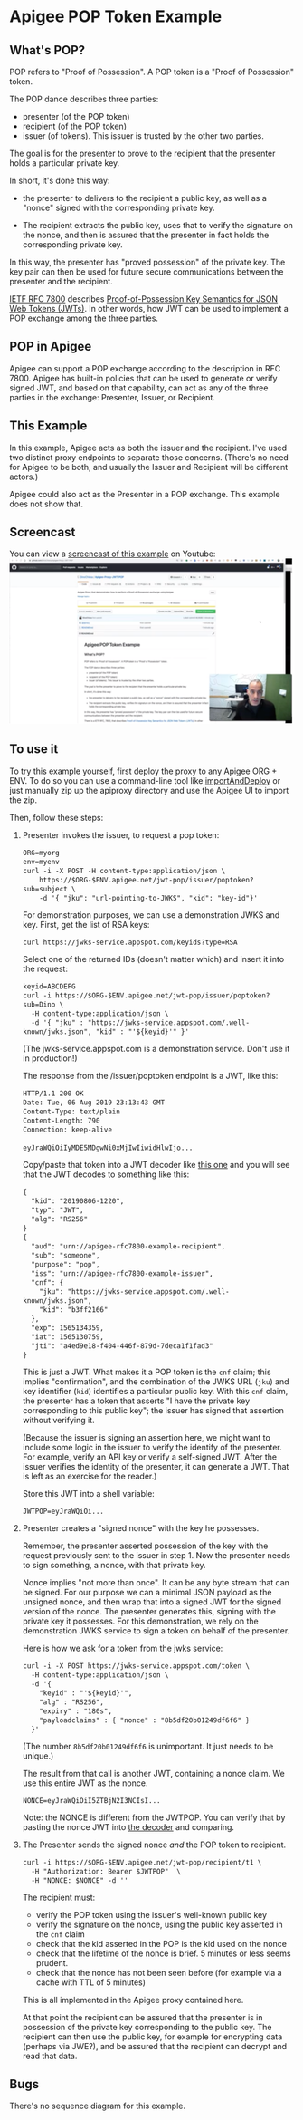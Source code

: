 # Apigee POP Token Example

## What's POP?

POP refers to "Proof of Possession". A POP token is a "Proof of Possession"
token.

The POP dance describes three parties:
- presenter (of the POP token)
- recipient (of the POP token)
- issuer (of tokens). This issuer is trusted by the other two parties.

The goal is for the presenter to prove to the recipient that the presenter holds
a particular private key.

In short, it's done this way:

- the presenter to delivers to the recipient a public key, as well as a "nonce"
  signed with the corresponding private key.

- The recipient extracts the public key, uses that to verify the signature on the nonce, and
  then is assured that the presenter in fact holds the corresponding private
  key.

In this way, the presenter has "proved possession" of the private key.
The key pair can then be used for future secure communications between the
presenter and the recipient.

[IETF RFC 7800](https://tools.ietf.org/html/rfc7800) describes [Proof-of-Possession Key
Semantics for JSON Web Tokens (JWTs)](https://tools.ietf.org/html/rfc7800).
In other words, how JWT can be used to implement a POP exchange among the three parties.


## POP in Apigee

Apigee can support a POP exchange according to the description in
RFC 7800. Apigee has built-in policies that can be used to generate or verify
signed JWT, and based on that capability, can act as any of the three parties in
the exchange: Presenter, Issuer, or Recipient.

## This Example

In this example, Apigee acts as both the issuer and the
recipient. I've used two distinct proxy endpoints to separate those
concerns. (There's no need for Apigee to be both, and usually the Issuer and
Recipient will be different actors.)

Apigee could also act as the Presenter in a POP exchange. This example does not show that.

## Screencast

You can view a [screencast of this
example](https://youtu.be/XtlHv_-l9qg) on Youtube:
[![image](./img/screenshot-20191205-160016.png)](https://youtu.be/XtlHv_-l9qg)


## To use it

To try this example yourself, first deploy the proxy to any Apigee ORG + ENV.
To do so you can use a command-line tool like [importAndDeploy](https://github.com/DinoChiesa/apigee-edge-js/blob/master/examples/importAndDeploy.js) or just
manually zip up the apiproxy directory and use the Apigee UI to import the zip.

Then, follow these steps:

1. Presenter invokes the issuer, to request a pop token:

   ```
   ORG=myorg
   env=myenv
   curl -i -X POST -H content-type:application/json \
       https://$ORG-$ENV.apigee.net/jwt-pop/issuer/poptoken?sub=subject \
       -d '{ "jku": "url-pointing-to-JWKS", "kid": "key-id"}'
   ```

   For demonstration purposes, we can use a demonstration JWKS and key. First,
   get the list of RSA keys:

   ```
   curl https://jwks-service.appspot.com/keyids?type=RSA

   ```
   Select one of the returned IDs (doesn't matter which) and insert it into the
   request:

   ```
   keyid=ABCDEFG
   curl -i https://$ORG-$ENV.apigee.net/jwt-pop/issuer/poptoken?sub=Dino \
     -H content-type:application/json \
     -d '{ "jku" : "https://jwks-service.appspot.com/.well-known/jwks.json", "kid" : "'${keyid}'" }'
   ```

   (The jwks-service.appspot.com is a demonstration service. Don't use it in production!)

   The response from the /issuer/poptoken endpoint is a JWT, like this:
   ```
   HTTP/1.1 200 OK
   Date: Tue, 06 Aug 2019 23:13:43 GMT
   Content-Type: text/plain
   Content-Length: 790
   Connection: keep-alive

   eyJraWQiOiIyMDE5MDgwNi0xMjIwIiwidHlwIjo...
   ```

   Copy/paste that token into a JWT decoder like [this
   one](https://dinochiesa.github.io/jwt/) and you will see that
   the JWT decodes to something like this:
   ```
   {
     "kid": "20190806-1220",
     "typ": "JWT",
     "alg": "RS256"
   }
   {
     "aud": "urn://apigee-rfc7800-example-recipient",
     "sub": "someone",
     "purpose": "pop",
     "iss": "urn://apigee-rfc7800-example-issuer",
     "cnf": {
       "jku": "https://jwks-service.appspot.com/.well-known/jwks.json",
       "kid": "b3ff2166"
     },
     "exp": 1565134359,
     "iat": 1565130759,
     "jti": "a4ed9e18-f404-446f-879d-7deca1f1fad3"
   }
   ```

   This is just a JWT. What makes it a POP token is the `cnf` claim; this
   implies "confirmation", and the combination of the JWKS URL (`jku`) and key
   identifier (`kid`) identifies a particular public key. With this `cnf` claim,
   the presenter has a token that asserts "I have the private key corresponding
   to this public key"; the issuer has signed that assertion without verifying
   it.

   (Because the issuer is signing an assertion here, we might want to include
   some logic in the issuer to verify the identify of the presenter.  For
   example, verify an API key or verify a self-signed JWT. After the issuer
   verifies the identity of the presenter, it can
   generate a JWT. That is left as an exercise for the reader.)

   Store this JWT into a shell variable:
   ```
   JWTPOP=eyJraWQiOi...
   ```

2. Presenter creates a "signed nonce" with the key he possesses.

   Remember, the presenter asserted possession of the key with the request
   previously sent to the issuer in step 1. Now the presenter needs to sign
   something, a nonce, with that private key.

   Nonce implies "not more than once". It can be any byte stream that can be
   signed. For our purpose we can a minimal JSON payload as the unsigned nonce,
   and then wrap that into a signed JWT for the signed version of the nonce.
   The presenter generates this, signing with the private key it possesses. For
   this demonstration, we rely on the demonstration JWKS service to sign a token
   on behalf of the presenter.

   Here is how we ask for a token from the jwks service:
   ```
   curl -i -X POST https://jwks-service.appspot.com/token \
     -H content-type:application/json \
     -d '{
       "keyid" : "'${keyid}'",
       "alg" : "RS256",
       "expiry" : "180s",
       "payloadclaims" : { "nonce" : "8b5df20b01249df6f6" }
     }'
   ```
   (The number `8b5df20b01249df6f6` is unimportant. It just needs to be unique.)

   The result from that call is another JWT, containing a nonce claim. We use
   this entire JWT as the nonce.

   ```
   NONCE=eyJraWQiOiI5ZTBjN2I3NCIsI...
   ```

   Note: the NONCE is different from the JWTPOP.  You can verify that by pasting
   the nonce JWT into [the decoder](https://dinochiesa.github.io/jwt/) and
   comparing.

3. The Presenter sends the signed nonce _and_ the POP token to recipient.

   ```
   curl -i https://$ORG-$ENV.apigee.net/jwt-pop/recipient/t1 \
     -H "Authorization: Bearer $JWTPOP"  \
     -H "NONCE: $NONCE" -d ''
   ```

   The recipient must:
     - verify the POP token using the issuer's well-known public key
     - verify the signature on the nonce, using the public key asserted in the `cnf` claim
     - check that the kid asserted in the POP is the kid used on the nonce
     - check that the lifetime of the nonce is brief. 5 minutes or
       less seems prudent.
     - check that the nonce has not been seen before (for example via a cache
       with TTL of 5 minutes)

   This is all implemented in the Apigee proxy contained here.

   At that point the recipient can be assured that the presenter is in
   possession of the private key corresponding to the public key.  The recipient
   can then use the public key, for example for encrypting data (perhaps via
   JWE?), and be assured that the recipient can decrypt and read that data.

## Bugs

There's no sequence diagram for this example.
